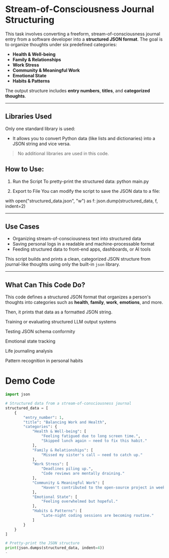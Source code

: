 # Stream-of-Consciousness Journal Structuring

This task involves converting a freeform, stream-of-consciousness journal entry from a software developer into a **structured JSON format**. The goal is to organize thoughts under six predefined categories:

- **Health & Well-being**
- **Family & Relationships**
- **Work Stress**
- **Community & Meaningful Work**
- **Emotional State**
- **Habits & Patterns**

The output structure includes **entry numbers**, **titles**, and **categorized thoughts**.

---

##  Libraries Used

Only one standard library is used:

- It allows you to convert Python data (like lists and dictionaries) into a JSON string and vice versa.

>  No additional  libraries are used in this code.

## How to Use:

1. Run the Script
To pretty-print the structured data:
python main.py

3. Export to File
You can modify the script to save the JSON data to a file:

with open("structured_data.json", "w") as f:
    json.dump(structured_data, f, indent=2)

---

## Use Cases

- Organizing stream-of-consciousness text into structured data
- Saving personal logs in a readable and machine-processable format
- Feeding structured data to front-end apps, dashboards, or AI tools

This script builds and prints a clean, categorized JSON structure from journal-like thoughts using only the built-in `json` library.



---

## What Can This Code Do?

This code defines a structured JSON format that organizes a person's thoughts  into categories such as **health**, **family**, **work**, **emotions**, and more.

Then, it prints that data as a formatted  JSON string.

Training or evaluating structured LLM output systems

Testing JSON schema conformity

Emotional state tracking

Life journaling analysis

Pattern recognition in personal habits


# Demo Code

```python
import json

# Structured data from a stream-of-consciousness journal
structured_data = [
    {
        "entry_number": 1,
        "title": "Balancing Work and Health",
        "categories": {
            "Health & Well-being": [
                "Feeling fatigued due to long screen time.",
                "Skipped lunch again — need to fix this habit."
            ],
            "Family & Relationships": [
                "Missed my sister's call — need to catch up."
            ],
            "Work Stress": [
                "Deadlines piling up.",
                "Code reviews are mentally draining."
            ],
            "Community & Meaningful Work": [
                "Haven't contributed to the open-source project in weeks."
            ],
            "Emotional State": [
                "Feeling overwhelmed but hopeful."
            ],
            "Habits & Patterns": [
                "Late-night coding sessions are becoming routine."
            ]
        }
    }
]

# Pretty-print the JSON structure
print(json.dumps(structured_data, indent=4))
-




